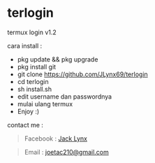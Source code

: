 # terlogin

termux login v1.2

cara install :

* pkg update && pkg upgrade
* pkg install git
* git clone https://github.com/JLynx69/terlogin
* cd terlogin
* sh install.sh
* edit username dan passwordnya
* mulai ulang termux
* Enjoy :)


contact me :

> Facebook : [Jack Lynx](https://www.facebook.com/aiden.pearce.589100)

> Email    : joetac210@gmail.com
